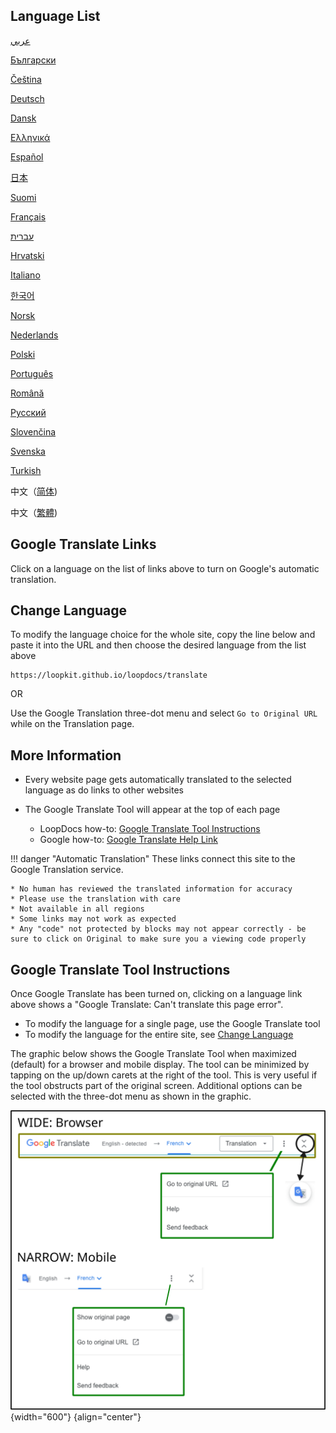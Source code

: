 ## Language List

[عربي](https://loopkit-github-io.translate.goog/loopdocs/?_x_tr_sl=auto&_x_tr_tl=ar)

[Български](https://loopkit-github-io.translate.goog/loopdocs/?_x_tr_sl=auto&_x_tr_tl=bg)

[Čeština](https://loopkit-github-io.translate.goog/loopdocs/?_x_tr_sl=auto&_x_tr_tl=cs)

[Deutsch](https://loopkit-github-io.translate.goog/loopdocs/?_x_tr_sl=auto&_x_tr_tl=de)

[Dansk](https://loopkit-github-io.translate.goog/loopdocs/?_x_tr_sl=auto&_x_tr_tl=da)

[Ελληνικά](https://loopkit-github-io.translate.goog/loopdocs/?_x_tr_sl=auto&_x_tr_tl=el)

[Español](https://loopkit-github-io.translate.goog/loopdocs/?_x_tr_sl=auto&_x_tr_tl=es)

[日本](https://loopkit-github-io.translate.goog/loopdocs/?_x_tr_sl=auto&_x_tr_tl=ja)

[Suomi](https://loopkit-github-io.translate.goog/loopdocs/?_x_tr_sl=auto&_x_tr_tl=fi)

[Français](https://loopkit-github-io.translate.goog/loopdocs/?_x_tr_sl=auto&_x_tr_tl=fr)

[עברית](https://loopkit-github-io.translate.goog/loopdocs/?_x_tr_sl=auto&_x_tr_tl=iw)

[Hrvatski](https://loopkit-github-io.translate.goog/loopdocs/?_x_tr_sl=auto&_x_tr_tl=hr)

[Italiano](https://loopkit-github-io.translate.goog/loopdocs/?_x_tr_sl=auto&_x_tr_tl=it)

[한국어](https://loopkit-github-io.translate.goog/loopdocs/?_x_tr_sl=auto&_x_tr_tl=ko)

[Norsk](https://loopkit-github-io.translate.goog/loopdocs/?_x_tr_sl=auto&_x_tr_tl=no)

[Nederlands](https://loopkit-github-io.translate.goog/loopdocs/?_x_tr_sl=auto&_x_tr_tl=nl)

[Polski](https://loopkit-github-io.translate.goog/loopdocs/?_x_tr_sl=auto&_x_tr_tl=pl)

[Português](https://loopkit-github-io.translate.goog/loopdocs/?_x_tr_sl=auto&_x_tr_tl=pt)

[Română](https://loopkit-github-io.translate.goog/loopdocs/?_x_tr_sl=auto&_x_tr_tl=ro)

[Русский](https://loopkit-github-io.translate.goog/loopdocs/?_x_tr_sl=auto&_x_tr_tl=ru)

[Slovenčina](https://loopkit-github-io.translate.goog/loopdocs/?_x_tr_sl=auto&_x_tr_tl=sk)

[Svenska](https://loopkit-github-io.translate.goog/loopdocs/?_x_tr_sl=auto&_x_tr_tl=sv)

[Turkish](https://loopkit-github-io.translate.goog/loopdocs/?_x_tr_sl=auto&_x_tr_tl=tr)

中文（[简体](https://loopkit-github-io.translate.goog/loopdocs/?_x_tr_sl=auto&_x_tr_tl=zh-CN))

中文（[繁體](https://loopkit-github-io.translate.goog/loopdocs/?_x_tr_sl=auto&_x_tr_tl=zh-TW))

## Google Translate Links

Click on a language on the list of links above to turn on Google's automatic translation.

## Change Language

To modify the language choice for the whole site, copy the line below and paste it into the URL and then choose the desired language from the list above

``` { .bash .copy title="Copy and Paste in Browser URL to return to original version" }
https://loopkit.github.io/loopdocs/translate
```

OR

Use the Google Translation three-dot menu and select `Go to Original URL` while on the Translation page.

## More Information

* Every website page gets automatically translated to the selected language as do links to other websites

* The Google Translate Tool will appear at the top of each page
    * LoopDocs how-to: [Google Translate Tool Instructions](#google-translate-tool-instructions)
    * Google how-to: [Google Translate Help Link](https://support.google.com/translate/answer/2534559?hl=en&co=GENIE.Platform%3DDesktop)

!!! danger "Automatic Translation"
    These links connect this site to the Google Translation service.

    * No human has reviewed the translated information for accuracy
    * Please use the translation with care
    * Not available in all regions
    * Some links may not work as expected
    * Any "code" not protected by blocks may not appear correctly - be sure to click on Original to make sure you a viewing code properly

## Google Translate Tool Instructions

Once Google Translate has been turned on, clicking on a language link above shows a "Google Translate: Can't translate this page error".

* To modify the language for a single page, use the Google Translate tool
* To modify the language for the entire site, see [Change Language](#change-language)

The graphic below shows the Google Translate Tool when maximized (default) for a browser and mobile display. The tool can be minimized by tapping on the up/down carets at the right of the tool. This is very useful if the tool obstructs part of the original screen. Additional options can be selected with the three-dot menu as shown in the graphic.

![various display options for the google translation tool](img/google-xlate.svg){width="600"}
{align="center"}
